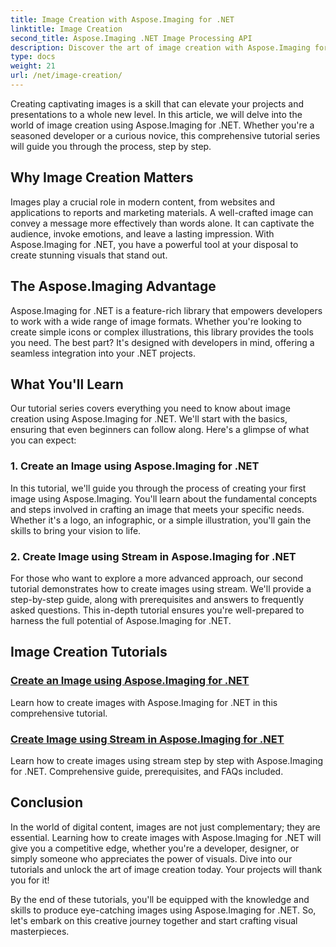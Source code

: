 ```yaml
---
title: Image Creation with Aspose.Imaging for .NET
linktitle: Image Creation
second_title: Aspose.Imaging .NET Image Processing API
description: Discover the art of image creation with Aspose.Imaging for .NET. Learn to craft stunning visuals in this extensive tutorial series.
type: docs
weight: 21
url: /net/image-creation/
---
```


Creating captivating images is a skill that can elevate your projects and presentations to a whole new level. In this article, we will delve into the world of image creation using Aspose.Imaging for .NET. Whether you're a seasoned developer or a curious novice, this comprehensive tutorial series will guide you through the process, step by step.

## Why Image Creation Matters

Images play a crucial role in modern content, from websites and applications to reports and marketing materials. A well-crafted image can convey a message more effectively than words alone. It can captivate the audience, invoke emotions, and leave a lasting impression. With Aspose.Imaging for .NET, you have a powerful tool at your disposal to create stunning visuals that stand out.

## The Aspose.Imaging Advantage

Aspose.Imaging for .NET is a feature-rich library that empowers developers to work with a wide range of image formats. Whether you're looking to create simple icons or complex illustrations, this library provides the tools you need. The best part? It's designed with developers in mind, offering a seamless integration into your .NET projects.

## What You'll Learn

Our tutorial series covers everything you need to know about image creation using Aspose.Imaging for .NET. We'll start with the basics, ensuring that even beginners can follow along. Here's a glimpse of what you can expect:

### 1. Create an Image using Aspose.Imaging for .NET
   In this tutorial, we'll guide you through the process of creating your first image using Aspose.Imaging. You'll learn about the fundamental concepts and steps involved in crafting an image that meets your specific needs. Whether it's a logo, an infographic, or a simple illustration, you'll gain the skills to bring your vision to life.

### 2. Create Image using Stream in Aspose.Imaging for .NET
   For those who want to explore a more advanced approach, our second tutorial demonstrates how to create images using stream. We'll provide a step-by-step guide, along with prerequisites and answers to frequently asked questions. This in-depth tutorial ensures you're well-prepared to harness the full potential of Aspose.Imaging for .NET.

## Image Creation Tutorials
### [Create an Image using Aspose.Imaging for .NET](./create-an-image/)
Learn how to create images with Aspose.Imaging for .NET in this comprehensive tutorial.
### [Create Image using Stream in Aspose.Imaging for .NET](./create-image-using-stream/)
Learn how to create images using stream step by step with Aspose.Imaging for .NET. Comprehensive guide, prerequisites, and FAQs included.

## Conclusion

In the world of digital content, images are not just complementary; they are essential. Learning how to create images with Aspose.Imaging for .NET will give you a competitive edge, whether you're a developer, designer, or simply someone who appreciates the power of visuals. Dive into our tutorials and unlock the art of image creation today. Your projects will thank you for it!

By the end of these tutorials, you'll be equipped with the knowledge and skills to produce eye-catching images using Aspose.Imaging for .NET. So, let's embark on this creative journey together and start crafting visual masterpieces.
